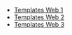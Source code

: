 - [Templates Web 1](/docs/templates/web/home.md)
- [Templates Web 2](/docs/templates/web/home.md)
- [Templates Web 3](/docs/templates/web/home.md)
